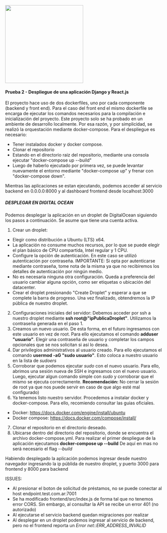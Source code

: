 <img src="https://i.ibb.co/VM5MzBT/craftech-logo3.png=150x" width="250" height="250">

#### Prueba 2 - Despliegue de una aplicación Django y React.js

El proyecto hace uso de dos dockerfiles, uno por cada componente (backend y front end). 
Para el caso del front end el mismo dockerfile se encarga de ejecutar los comandos necesarios para la compilación e inicialización del proyecto.
Este proyecto solo se ha probado en un ambiente de desarrollo localmente. Por esa razón, y por simplicidad, se realizó la orquestación mediante docker-compose.
Para el despliegue es necesario:
 * Tener instalados docker y docker compose. 
 * Clonar el repositorio
 * Estando en el directorio raiz del repositorio, mediante una consola ejecutar "docker-compose up --build"
 * Luego de haberlo ejecutado por primera vez, se puede levantar nuevamente el entorno mediante "docker-compose up" y frenar con "docker-compose down".  

Mientras las aplicaciones se estan ejecutando, podemos acceder al servicio backend en 0.0.0.0:8000 y al dashboard frontend desde localhost:3000


##### DESPLEGAR EN DIGITAL OCEAN

Podemos desplegar la aplicación en un droplet de DigitalOcean siguiendo los pasos a continuación. Se asume que tiene una cuenta activa.
1. Crear un droplet:
*  Elegir como distribución a Ubuntu (LTS) x64.
* La aplicación no consume muchos recursos, por lo que se puede elegir el plan básico de CPU compartida, Intel regular y 1 CPU.
* Configure la opción de autenticación. En este caso se utilizó autenticación por contraseña. IMPORTANTE: Si opta por autenticarse mediante contraseña, tome nota de la misma ya que no recibiremos los detalles de autenticación por ningún medio.
*  No es necesaria ninguna otra configuración. Queda a preferencia del usuario cambiar alguna opción, como ser etiquetas o ubicación del datacenter.
* Crear el droplet presionando "Create Droplet" y esperar a que se complete la barra de progreso. Una vez finalizado, obtendremos la IP pública de nuestro droplet.
2. Configuraciones iniciales del servidor: Debemos acceder por ssh a nuestro droplet mediante **ssh root@"ipPublicaDroplet"**. Utilizamos la contraseña generada en el paso 1.
3. Creamos un nuevo usuario. De esta forma, en el futuro ingresamos con este usuario en vez de root. Para ello ejecutamos el comando **adduser "usuario"**. Elegir una contraseña de usuario y completar los campos opcionales que se nos solicitan si así lo desea.
4. Dar privilegios administrativos al usuario creado. Para ello ejecutamos el comando **usermod -aG "sudo usuario"**. Esto coloca a nuestro usuario en la lista de *sudoers*
5. Corroborar que podemos ejecutar *sudo* con el nuevo usuario. Para ello, abrimos una sesión nueva de SSH e ingresamos con el nuevo usuario. Luego, ejecutar algun comando simple con *sudo* y corroborar que el mismo se ejecuta correctamente.
**Recomendación:** No cerrar la sesión de root ya que nos puede servir en caso de que algo esté mal configurado)
6. Ya tenemos listo nuestro servidor. Procedemos a instalar docker y docker-compose. Para ello, recomiendo consultar las guias oficiales. 
* Docker: https://docs.docker.com/engine/install/ubuntu
* Docker compose: https://docs.docker.com/compose/install/
7. Clonar el repositorio en el directorio deseado.
8. Ubicarse dentro del directorio del repositorio, donde se encuentra el archivo docker-compose.yml. Para realizar el primer despliegue de la aplicación ejecutamos **docker-compose up --build** De aquí en mas no será necesario el flag *--build* 

Habiendo desplegado la aplicación podemos ingresar desde nuestro navegador ingresando la ip públida de nuestro droplet, y puerto 3000 para frontend y 8000 para backend

ISSUES: 
* Al presionar el boton de solicitud de préstamos, no se puede conectar al host endpoint.test.com.ar:7001
* Se ha modificado frontend/src/index.js de forma tal que no tenemos error CORS. Sin embargo, al consultar la API se recibe un error 401 (no autorizado)
* Al ejecutarse el servicio backend quedan migraciones por realizar
* Al desplegar en un droplet podemos ingresar al servicio de backend, pero no el frontend reporta un  *Error net::ERR_ADDRESS_INVALID*